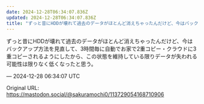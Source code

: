 ```yaml
---
date: 2024-12-28T06:34:07.836Z
updated: 2024-12-28T06:34:07.836Z
title: "ずっと昔にHDDが壊れて過去のデータがほとんど消えちゃったんだけど、今はバックア[...]"
---
```


<p>ずっと昔にHDDが壊れて過去のデータがほとんど消えちゃったんだけど、今はバックアップ方法を見直して、3時間毎に自動でお家で2重コピー・クラウドに3重コピーされるようにしたから、この状態を維持している限りデータが失われる可能性は限りなく低くなったと思う。</p>

&mdash; 2024-12-28 06:34:07 UTC

Original URL: https://mastodon.social/@sakuramochi0/113729054168710906
